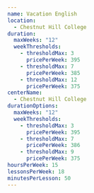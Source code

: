 ```yaml
---
name: Vacation English
location:
  - Chestnut Hill College
duration:
  maxWeeks: "12"
  weekThresholds:
    - thresholdMax: 3
      pricePerWeek: 395
    - thresholdMax: 7
      pricePerWeek: 385
    - thresholdMax: 12
      pricePerWeek: 375
centerName:
  - Chestnut Hill College
durationOptions:
  maxWeeks: "12"
  weekThresholds:
    - thresholdMax: 3
      pricePerWeek: 395
    - thresholdMax: 7
      pricePerWeek: 386
    - thresholdMax: 9
      pricePerWeek: 375
hoursPerWeek: 15
lessonsPerWeek: 18
minutesPerLesson: 50
---
```

